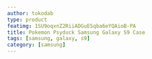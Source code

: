```yaml
---
author: tokodab
type: product
featimg: 1SU9oqxnZ2RiiADGuESqba6eYQAioB-PA
title: Pokemon Psyduck Samsung Galaxy S9 Case
tags: [samsung, galaxy, s9]
category: [samsung]
---
```

